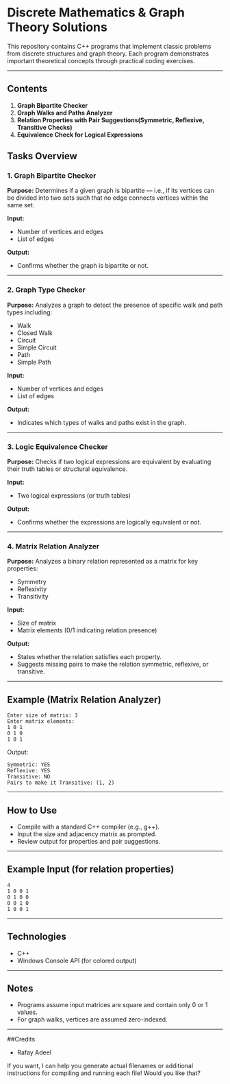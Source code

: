 # Discrete Mathematics & Graph Theory Solutions

This repository contains C++ programs that implement classic problems from discrete structures and graph theory. Each program demonstrates important theoretical concepts through practical coding exercises.

---

## Contents

1. **Graph Bipartite Checker**
2. **Graph Walks and Paths Analyzer**
3. **Relation Properties with Pair Suggestions(Symmetric, Reflexive, Transitive Checks)**
4. **Equivalence Check for Logical Expressions**


## Tasks Overview

### 1. Graph Bipartite Checker

**Purpose:**
Determines if a given graph is bipartite — i.e., if its vertices can be divided into two sets such that no edge connects vertices within the same set.

**Input:**

* Number of vertices and edges
* List of edges

**Output:**

* Confirms whether the graph is bipartite or not.

---

### 2. Graph Type Checker

**Purpose:**
Analyzes a graph to detect the presence of specific walk and path types including:

* Walk
* Closed Walk
* Circuit
* Simple Circuit
* Path
* Simple Path

**Input:**

* Number of vertices and edges
* List of edges

**Output:**

* Indicates which types of walks and paths exist in the graph.

---

### 3. Logic Equivalence Checker

**Purpose:**
Checks if two logical expressions are equivalent by evaluating their truth tables or structural equivalence.

**Input:**

* Two logical expressions (or truth tables)

**Output:**

* Confirms whether the expressions are logically equivalent or not.

---

### 4. Matrix Relation Analyzer

**Purpose:**
Analyzes a binary relation represented as a matrix for key properties:

* Symmetry
* Reflexivity
* Transitivity

**Input:**

* Size of matrix
* Matrix elements (0/1 indicating relation presence)

**Output:**

* States whether the relation satisfies each property.
* Suggests missing pairs to make the relation symmetric, reflexive, or transitive.

---

## Example (Matrix Relation Analyzer)

```
Enter size of matrix: 3
Enter matrix elements:
1 0 1
0 1 0
1 0 1
```

Output:

```
Symmetric: YES  
Reflexive: YES  
Transitive: NO  
Pairs to make it Transitive: (1, 2)
```
---

## How to Use

* Compile with a standard C++ compiler (e.g., g++).
* Input the size and adjacency matrix as prompted.
* Review output for properties and pair suggestions.

---

## Example Input (for relation properties)

```
4
1 0 0 1
0 1 0 0
0 0 1 0
1 0 0 1
```

---

## Technologies

* C++
* Windows Console API (for colored output)

---

## Notes

* Programs assume input matrices are square and contain only 0 or 1 values.
* For graph walks, vertices are assumed zero-indexed.

---
##Credits 
* Rafay Adeel

If you want, I can help you generate actual filenames or additional instructions for compiling and running each file! Would you like that?
